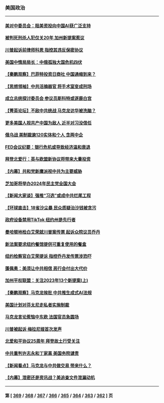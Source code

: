 ### 美国政治
---
#### [美对中委员会：阻美资投向中国AI获广泛支持](../../pages/ncid1078159/n13971564.md) 
#### [被判死刑杀人犯仅关20年 加州新提案惹议](../../pages/ncid1078159/n13971617.md) 
#### [川普起诉前律师科恩 指控其违反保密协议](../../pages/ncid1078159/n13971506.md) 
#### [美国中情局局长：中俄孤独大国危机四伏](../../pages/ncid1078159/n13971460.md) 
#### [【秦鹏观察】巴菲特投资日商社 中国通缩到来？](../../pages/ncid1078159/n13971492.md) 
#### [【思想领袖】中共活摘器官 将手术室变成刑场](../../pages/ncid1078159/n13944569.md) 
#### [成立总统探讨委员会 参议员斯科特或逐鹿白宫](../../pages/ncid1078159/n13971435.md) 
#### [【菁英论坛】不敌中共统战 马克龙访华被洗脑？](../../pages/ncid1078159/n13971448.md) 
#### [更多美国人视共产中国为敌人 近半对习没信任](../../pages/ncid1078159/n13971452.md) 
#### [俄乌战 美制裁逾120实体和个人 含两中企](../../pages/ncid1078159/n13971446.md) 
#### [FED会议纪要：银行危机或导致经济温和衰退](../../pages/ncid1078159/n13971457.md) 
#### [拜登北爱行：英与欧盟新协议将带来大量投资](../../pages/ncid1078159/n13971415.md) 
#### [【内幕】共和党新鹰派视中共为主要威胁](../../pages/ncid1078159/n13971419.md) 
#### [芝加哥将举办2024年民主党全国大会](../../pages/ncid1078159/n13971319.md) 
#### [【新闻大家谈】强推“习选”或成中共烂尾工程](../../pages/ncid1078159/n13971322.md) 
#### [【环球直击】18省沙尘暴 民众质疑治沙钱被贪污](../../pages/ncid1078159/n13970577.md) 
#### [政府设备禁用TikTok 纽约州是先行者](../../pages/ncid1078159/n13970930.md) 
#### [曼哈顿地检白艾荣就川普案传票 起诉众院议员乔丹](../../pages/ncid1078159/n13970951.md) 
#### [新法案要求纽约餐馆提供可重复使用的餐盒](../../pages/ncid1078159/n13970981.md) 
#### [纽约检察官白艾荣提诉 指控乔丹发传票涉恐吓](../../pages/ncid1078159/n13970806.md) 
#### [蓬佩奥：美须让中共相信 恶行会付出大代价](../../pages/ncid1078159/n13970850.md) 
#### [加州平权联盟：关注2023年13个新提案(上)](../../pages/ncid1078159/n13970924.md) 
#### [【秦鹏观察】马克龙挨批 中共推生成式AI法规](../../pages/ncid1078159/n13970698.md) 
#### [美国计划对芬太尼走私者实施制裁](../../pages/ncid1078159/n13970766.md) 
#### [马克龙言论惹恼中东欧 法国官员急圆场](../../pages/ncid1078159/n13970717.md) 
#### [川普被起诉 梅拉尼娅首次发声](../../pages/ncid1078159/n13970712.md) 
#### [北爱和平协议25周年 拜登故土行受关注](../../pages/ncid1078159/n13970532.md) 
#### [中共重判许志永和丁家喜 美国务院谴责](../../pages/ncid1078159/n13970667.md) 
#### [【新闻看点】马克龙与中共做交易 带来什么？](../../pages/ncid1078159/n13970144.md) 
#### [【内幕】泄密还是资讯战？美追查文件泄漏动机](../../pages/ncid1078159/n13970311.md) 

---
#### 第 [ [369](./369.md) / [368](./368.md) / [367](./367.md) / [366](./366.md) / [365](./365.md) / [364](./364.md) / [363](./363.md) / [362](./362.md) ] 页
